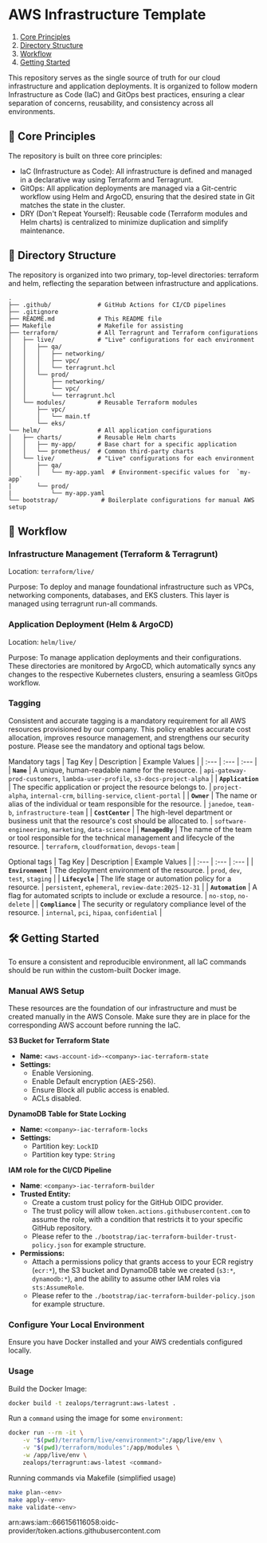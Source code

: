 # AWS Infrastructure Template

1. [Core Principles](#core-principles)  
2. [Directory Structure](#directory-structure)
3. [Workflow](#workflow)
4. [Getting Started](#getting-started)

This repository serves as the single source of truth for our cloud infrastructure and application deployments. It is organized to follow modern Infrastructure as Code (IaC) and GitOps best practices, ensuring a clear separation of concerns, reusability, and consistency across all environments.

## 🧱 Core Principles
The repository is built on three core principles:

- IaC (Infrastructure as Code): All infrastructure is defined and managed in a declarative way using Terraform and Terragrunt.
- GitOps: All application deployments are managed via a Git-centric workflow using Helm and ArgoCD, ensuring that the desired state in Git matches the state in the cluster.
- DRY (Don't Repeat Yourself): Reusable code (Terraform modules and Helm charts) is centralized to minimize duplication and simplify maintenance.

## 🌳 Directory Structure
The repository is organized into two primary, top-level directories: terraform and helm, reflecting the separation between infrastructure and applications.

```
.
├── .github/             # GitHub Actions for CI/CD pipelines
├── .gitignore
├── README.md            # This README file
├── Makefile             # Makefile for assisting 
├── terraform/           # All Terragrunt and Terraform configurations
│   ├── live/            # "Live" configurations for each environment
│   │   ├── qa/
│   │   │   ├── networking/
│   │   │   ├── vpc/
│   │   │   └── terragrunt.hcl
│   │   └── prod/
│   │       ├── networking/
│   │       └── vpc/
│   │       └── terragrunt.hcl
│   └── modules/         # Reusable Terraform modules
│       ├── vpc/
│       │   └── main.tf
│       └── eks/
└── helm/                # All application configurations
│   ├── charts/          # Reusable Helm charts
│   │   ├── my-app/      # Base chart for a specific application
│   │   └── prometheus/  # Common third-party charts
│   └── live/            # "Live" configurations for each environment
│       ├── qa/
│       │   └── my-app.yaml  # Environment-specific values for  `my-app`
|       └── prod/
|           └── my-app.yaml
└── bootstrap/            # Boilerplate configurations for manual AWS setup
```

## 🚀 Workflow

### Infrastructure Management (Terraform & Terragrunt)

Location: `terraform/live/`

Purpose: To deploy and manage foundational infrastructure such as VPCs, networking components, databases, and EKS clusters. This layer is managed using terragrunt run-all commands.

### Application Deployment (Helm & ArgoCD)

Location: `helm/live/`

Purpose: To manage application deployments and their configurations. These directories are monitored by ArgoCD, which automatically syncs any changes to the respective Kubernetes clusters, ensuring a seamless GitOps workflow.

### Tagging

Consistent and accurate tagging is a mandatory requirement for all AWS resources provisioned by our company. This policy enables accurate cost allocation, improves resource management, and strengthens our security posture. Please see the mandatory and optional tags below.

Mandatory tags
| Tag Key | Description | Example Values |
| :--- | :--- | :--- |
| **`Name`** | A unique, human-readable name for the resource. | `api-gateway-prod-customers`, `lambda-user-profile`, `s3-docs-project-alpha` |
| **`Application`** | The specific application or project the resource belongs to. | `project-alpha`, `internal-crm`, `billing-service`, `client-portal` |
| **`Owner`** | The name or alias of the individual or team responsible for the resource. | `janedoe`, `team-b`, `infrastructure-team` |
| **`CostCenter`** | The high-level department or business unit that the resource's cost should be allocated to. | `software-engineering`, `marketing`, `data-science` |
| **`ManagedBy`** | The name of the team or tool responsible for the technical management and lifecycle of the resource. | `terraform`, `cloudformation`, `devops-team` |

Optional tags
| Tag Key | Description | Example Values |
| :--- | :--- | :--- |
| **`Environment`** | The deployment environment of the resource. |	`prod`, `dev`, `test`, `staging` |
| **`Lifecycle`** |	The life stage or automation policy for a resource.	| `persistent`, `ephemeral`, `review-date:2025-12-31` |
| **`Automation`** | A flag for automated scripts to include or exclude a resource.	| `no-stop`, `no-delete` |
| **`Compliance`** | The security or regulatory compliance level of the resource. | `internal`, `pci`, `hipaa`, `confidential` |

## 🛠️ Getting Started

To ensure a consistent and reproducible environment, all IaC commands should be run within the custom-built Docker image.

### Manual AWS Setup

These resources are the foundation of our infrastructure and must be created manually in the AWS Console. Make sure they are in place for the corresponding AWS account before running the IaC.

**S3 Bucket for Terraform State**

* **Name:** `<aws-account-id>-<company>-iac-terraform-state`
* **Settings:**
    * Enable Versioning.
    * Enable Default encryption (AES-256).
    * Ensure Block all public access is enabled.
    * ACLs disabled.

**DynamoDB Table for State Locking**

* **Name:** `<company>-iac-terraform-locks`
* **Settings:**
    * Partition key: `LockID`
    * Partition key type: `String`

**IAM role for the CI/CD Pipeline**

* **Name**: `<company>-iac-terraform-builder`
* **Trusted Entity:**
    * Create a custom trust policy for the GitHub OIDC provider.
    * The trust policy will allow `token.actions.githubusercontent.com` to assume the role, with a condition that restricts it to your specific GitHub repository.
    * Please refer to the `./bootstrap/iac-terraform-builder-trust-policy.json` for example structure.
* **Permissions:**
    * Attach a permissions policy that grants access to your ECR registry (`ecr:*`), the S3 bucket and DynamoDB table we created (`s3:*`, `dynamodb:*`), and the ability to assume other IAM roles via `sts:AssumeRole`.
    * Please refer to the `./bootstrap/iac-terraform-builder-policy.json` for example structure.

### Configure Your Local Environment

Ensure you have Docker installed and your AWS credentials configured locally.

### Usage

Build the Docker Image:

```sh
docker build -t zealops/terragrunt:aws-latest .
```

Run a `command` using the image for some `environment`:

```sh
docker run --rm -it \
    -v "$(pwd)/terraform/live/<environment>":/app/live/env \
    -v "$(pwd)/terraform/modules":/app/modules \
    -w /app/live/env \
    zealops/terragrunt:aws-latest <command>
```

Running commands via Makefile (simplified usage)
```sh
make plan-<env>
make apply-<env>
make validate-<env>
```


arn:aws:iam::666156116058:oidc-provider/token.actions.githubusercontent.com